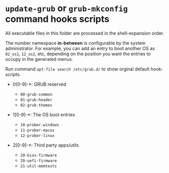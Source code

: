 # `update-grub` or `grub-mkconfig` command hooks scripts

All executable files in this folder are processed in the shell-expansion order.

The number namespace **in-between** is configurable by the system administrator.
For example, you can add an entry to boot another OS as `02_os1`, `12_os2`, etc,
depending on the position you want the entries to occupy in the generated menus.

Run command `apt-file search /etc/grub.d/` to show orginal default hook-scripts.

- 0[0-9]-*: GRUB reserved
  * `00-grub-common`
  * `01-grub-header`
  * `02-grub-themes`

- 1[0-9]-*: The OS boot entries
  * `10-prober-windows`
  * `11-prober-macos`
  * `12-prober-linux`

- 2[0-9]-*: Third party apps/utils
  * `20-bios-firmware`
  * `20-uefi-firmware`
  * `21-util-memtests`
